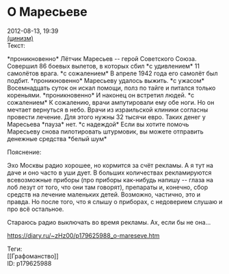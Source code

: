 О Маресьеве
============

   
 2012-08-13, 19:39   
   [(цинизм)](https://zHz00.diary.ru/p179625988.htm?index=1#linkmore179625988m1)      
 Текст:   
   
 \*проникновенно\* Лётчик Маресьев -- герой Советского Союза. Совершил 86 боевых вылетов, в которых сбил \*с удивлением\* 11 самолётов врага. \*с сожалением\* В апреле 1942 года его самолёт был подбит. \*проникновенно\* Маресьеву удалось выжить. \*с ужасом\* Восемнадцать суток он искал помощи, полз по тайге и питался только кореньями. \*проникновенно\* И наконец он встретил людей. \*с сожалением\* К сожалению, врачи ампутировали ему обе ноги. Но он мечтает вернуться в небо. Врачи из израильской клиники согласны провести лечение. Для этого нужны 32 тысячи евро. Таких денег у Маресьева \*пауза\* нет. \*с надеждой\* Если вы хотите помочь Маресьеву снова пилотировать штурмовик, вы можете отправить денежные средства \*белый шум\*   
   
 Пояснение:   
   
 Эхо Москвы радио хорошее, но кормится за счёт рекламы. А я тут на даче и оно часто в уши дует. В больших количествах рекламируются всевозможные приборы (про приборы как-нибудь напишу -- глаза на лоб лезут от того, что они там говорят), препараты и, конечно, сбор средств на лечение маленьких детей. Возможно, частично, это и правда. Но после того, что я слышу о приборах, с недоверием слушаю и про всё остальное.   
   
 Стараюсь радио выключать во время рекламы. Ах, если бы не она...     
    
 <https://diary.ru/~zHz00/p179625988_o-mareseve.htm>   
   
 Теги:   
 [[Графоманство]]   
 ID: p179625988